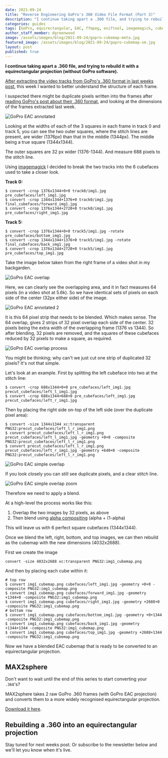 ```yaml
---
date: 2021-09-24
title: "Reverse Engineering GoPro's 360 Video File Format (Part 3)"
description: "I continue taking apart a .360 file, and trying to rebuild it with a equirectangular projection (without GoPro software)."
categories: guides
tags: [GoPro, equirectangular, EAC, ffmpeg, exiftool, imagemagick, cubemap]
author_staff_member: dgreenwood
image: /assets/images/blog/2021-09-24/gopro-cubemap-meta.jpg
featured_image: /assets/images/blog/2021-09-24/gopro-cubemap-sm.jpg
layout: post
published: true
---
```


**I continue taking apart a .360 file, and trying to rebuild it with a equirectangular projection (without GoPro software).**

[After extracting the video tracks from GoPro's .360 format in last weeks post](/blog/2021/reverse-engineering-gopro-360-file-format-part-2), this week I wanted to better understand the structure of each frame.

I suspected there might be duplicate pixels written into the frames after [reading GoPro's post about their .360 format](https://gopro.com/en/au/news/max-tech-specs-stitching-resolution), and looking at the dimensions of the frames extracted last week.

<img class="img-fluid" src="/assets/images/blog/2021-09-24/annotated-gopro-eac.jpg" alt="GoPro EAC annotated" title="GoPro EAC annotated" />

Looking at the widths of each of the 3 squares in each frame in track 0 and track 5, you can see the two outer squares, where the stitch lines are present, are wider (1376px) than that in the middle (1344px). The middle being a true square (1344x1344).

The outer squares are 32 px wider (1376-1344). And measure 688 pixels to the stitch line.

Using [imagemagick](https://imagemagick.org/script/index.php) I decided to break the two tracks into the 6 cubefaces used to take a closer look.

**Track 0:**

```
$ convert -crop 1376x1344+0+0 track0/img1.jpg pre_cubefaces/left_img1.jpg
$ convert -crop 1344x1344+1376+0 track0/img1.jpg final_cubefaces/forward_img1.jpg
$ convert -crop 1376x1344+2720+0 track0/img1.jpg pre_cubefaces/right_img1.jpg
```

**Track 5:**

```
$ convert -crop 1376x1344+0+0 track5/img1.jpg -rotate pre_cubefaces/bottom_img1.jpg
$ convert -crop 1344x1344+1376+0 track5/img1.jpg -rotate final_cubefaces/back_img1.jpg
$ convert -crop 1376x1344+2720+0 track5/img1.jpg pre_cubefaces/top_img1.jpg
```

Take the image below taken from the right frame of a video shot in my backgarden.

<img class="img-fluid" src="/assets/images/blog/2021-09-24/gopro-eac-overlap.jpg" alt="GoPro EAC overlap" title="GoPro EAC overlap" />

Here, we can clearly see the overlapping area, and it in fact measures 64 pixels (in a video shot at 5.6k). So we have identical sets of pixels on each side of the center (32px either side) of the image.

<img class="img-fluid" src="/assets/images/blog/2021-09-24/annotated-gopro-eac.jpg" alt="GoPro EAC annotated 2" title="GoPro EAC annotated 2" />

It is this 64 pixel strip that needs to be blended. Which makes sense. The 64 overlap, gives 2 strips of 32 pixel overlap each side of the center. 32 pixels being the extra width of the overlapping frame (1376 vs 1344). So after blending, 32 pixels are removed, and the squares of these cubefaces reduced by 32 pixels to make a square, as required.


<img class="img-fluid" src="/assets/images/blog/2021-09-24/gopro-eac-overlap-process.jpg
" alt="GoPro EAC overlap process" title="GoPro EAC overlap process" />

You might be thinking; why can't we just cut one strip of duplicated 32 pixels? It's not that simple.

Let's look at an example. First by splitting the left cubeface into two at the stitch line:

```
$ convert -crop 688x1344+0+0 pre_cubefaces/left_img1.jpg precut_cubefaces/left_l_img1.jpg
$ convert -crop 688x1344+688+0 pre_cubefaces/left_img1.jpg precut_cubefaces/left_r_img1.jpg
```

Then by placing the right side on-top of the left side (over the duplicate pixel area):

```
$ convert -size 1344x1344 xc:transparent PNG32:precut_cubefaces/left_l_r_img1.png
$ convert precut_cubefaces/left_l_r_img1.png precut_cubefaces/left_l_img1.jpg -geometry +0+0 -composite PNG32:precut_cubefaces/left_l_r_img1.png
$ convert precut_cubefaces/left_l_r_img1.png precut_cubefaces/left_r_img1.jpg -geometry +640+0 -composite PNG32:precut_cubefaces/left_l_r_img1.png

```

<img class="img-fluid" src="/assets/images/blog/2021-09-24/gopro-eac-simple-overlap.png" alt="GoPro EAC simple overlap" title="GoPro EAC simple overlap" />

If you look closely you can still see duplicate pixels, and a clear stitch line.

<img class="img-fluid" src="/assets/images/blog/2021-09-24/gopro-eac-simple-overlap-zoom.png" alt="GoPro EAC simple overlap zoom" title="GoPro EAC simple overlap zoom" />

Therefore we need to apply a blend.

At a high-level the process works like this:

1. Overlap the two images by 32 pixels, as above
2. Then blend using [alpha compositing](https://en.wikipedia.org/wiki/Alpha_compositing) (alpha + (1-alpha)

This will leave us with 6 perfect square cubefaces (1344x1344).

Once we blend the left, right, bottom, and top images, we can then rebuild as the cubemap with the new dimensions (4032x2688).

First we create the image

```
convert -size 4032x2688 xc:transparent PNG32:img1_cubemap.png
```

And then by placing each cube within it:

```
# top row
$ convert img1_cubemap.png cubefaces/left_img1.jpg -geometry +0+0 -composite PNG32:img1_cubemap.png
$ convert img1_cubemap.png cubefaces/forward_img1.jpg -geometry +1344+0 -composite PNG32:img1_cubemap.png
$ convert img1_cubemap.png cubefaces/right_img1.jpg -geometry +2688+0 -composite PNG32:img1_cubemap.png
# bottom row
$ convert img1_cubemap.png cubefaces/bottom_img1.jpg -geometry +0+1344 -composite PNG32:img1_cubemap.png
$ convert img1_cubemap.png cubefaces/back_img1.jpg -geometry +1344+1344 -composite PNG32:img1_cubemap.png
$ convert img1_cubemap.png cubefaces/top_img1.jpg -geometry +2688+1344 -composite PNG32:img1_cubemap.png
```

Now we have a blended EAC cubemap that is ready to be converted to an equirectangular projection.

## MAX2sphere

Don't want to wait until the end of this series to start converting your `.360`'s? 

MAX2sphere takes 2 raw GoPro .360 frames (with GoPro EAC projection) and converts them to a more widely recognised equirectangular projection.

[Download it here](https://github.com/trek-view/MAX2sphere).

## Rebuilding a .360 into an equirectangular projection

Stay tuned for next weeks post. Or subscribe to the newsletter below and we'll let you know when it's live.